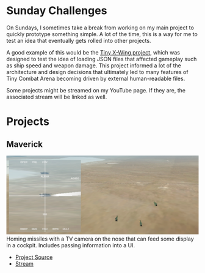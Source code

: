 # Sunday Challenges
On Sundays, I sometimes take a break from working on my main project to quickly prototype something simple. A lot of the time, this is a way for me to test an idea that eventually gets rolled into other projects.

A good example of this would be the [Tiny X-Wing project](https://github.com/brihernandez/TinyXWingClean), which was designed to test the idea of loading JSON files that affected gameplay such as ship speed and weapon damage. This project informed a lot of the architecture and design decisions that ultimately led to many features of Tiny Combat Arena becoming driven by external human-readable files.

Some projects might be streamed on my YouTube page. If they are, the associated stream will be linked as well.

# Projects

## Maverick
![](./Headers/Maverick.png)
Homing missiles with a TV camera on the nose that can feed some display in a cockpit. Includes passing information into a UI.

* [Project Source](https://github.com/brihernandez/SundayChallenges/tree/master/1.%20Maverick)
* [Stream](https://www.youtube.com/watch?v=9W6JiTjIopI)
